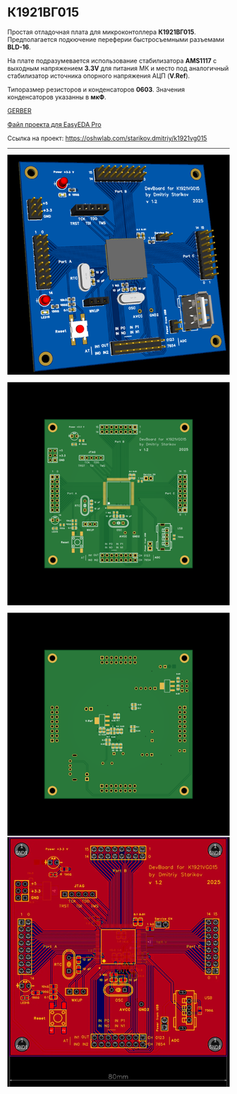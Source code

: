 # К1921ВГ015

Простая отладочная плата для микроконтоллера **К1921ВГ015**. 
Предполагается подкючение переферии быстросъемными разъемами **BLD-16**.  

На плате подразумевается использование стабилизатора **AMS1117** с выходным напряжением **3.3V** для питания МК и место под аналогичный стабилизатор источника опорного напряжения АЦП (**V.Ref**).

Типоразмер резисторов и конденсаторов **0603**. Значения конденсаторов указанны в **мкФ**.



[GERBER](https://github.com/HeartBIeed/K1921VG015_DevBoard/blob/main/Src/Gerber.zip)

[Файл проекта для EasyEDA Pro](https://github.com/HeartBIeed/K1921VG015_DevBoard/blob/main/Src/K1921VG015.epro)

Ссылка на проект:
https://oshwlab.com/starikov.dmitriy/k1921vg015
____________

![alt text](https://github.com/HeartBIeed/K1921VG015_DevBoard/blob/main/Img/top2.png)

![alt text](https://github.com/HeartBIeed/K1921VG015_DevBoard/blob/main/Img/top.png)

![alt text](https://github.com/HeartBIeed/K1921VG015_DevBoard/blob/main/Img/bottom.png)
![alt text](https://github.com/HeartBIeed/K1921VG015_DevBoard/blob/main/Img/editor.PNG)


